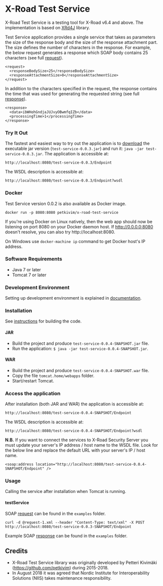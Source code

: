 # X-Road Test Service

X-Road Test Service is a testing tool for X-Road v6.4 and above. The implementation is based on [XRd4J](https://github.com/nordic-institute/xrd4j) library. 

Test Service application provides a single service that takes as parameters the size of the response body and the size of the response attachment part. The size defines the number of characters in the response. For example, the below request generates a response which SOAP body contains 25 characters (see full [request](https://github.com/nordic-institute/x-road-test-service/blob/master/examples/request-1.xml)).

```
<request>
  <responseBodySize>25</responseBodySize>
  <responseAttachmentSize>0</responseAttachmentSize>
</request>
```

In addition to the characters specified in the request, the response contains the time that was used for generating the requested string  (see full [response](https://github.com/nordic-institute/x-road-test-service/blob/master/examples/response-1.xml)).

```
<response>
  <data>ibWHohGndjaJUJvyOBwmfqIZb</data>
  <processingTime>1</processingTime>
</response>
```

### Try It Out

The fastest and easiest way to try out the application is to [download](https://github.com/nordic-institute/x-road-test-service/releases/download/v0.0.3/test-service-0.0.3.jar) the executable jar version (```test-service-0.0.3.jar```) and run it: ```java -jar test-service-0.0.3.jar```. The application is accessible at:

```
http://localhost:8080/test-service-0.0.3/Endpoint
```

The WSDL description is accessible at:

```
http://localhost:8080/test-service-0.0.3/Endpoint?wsdl
```

### Docker

Test Service version 0.0.2 is also available as Docker image.

```
docker run -p 8080:8080 petkivim/x-road-test-service
```

If you're using Docker on Linux natively, then the web app should now be listening on port 8080 on your Docker daemon host. If http://0.0.0.0:8080 doesn't resolve, you can also try http://localhost:8080.

On Windows use ```docker-machine ip``` command to get Docker host's IP address.

### Software Requirements

* Java 7 or later
* Tomcat 7 or later

### Development Environment

Setting up development environment is explained in [documentation](documentation/Setting-up-Development-Environment.md).

### Installation

See [instructions](documentation/Building-the-Code.md) for building the code.

#### JAR

* Build the project and produce ```test-service-0.0.4-SNAPSHOT.jar``` file.
* Run the application: ```$ java -jar test-service-0.0.4-SNAPSHOT.jar```.

#### WAR

* Build the project and produce ```test-service-0.0.4-SNAPSHOT.war``` file.
* Copy the file ```tomcat.home/webapps``` folder.
* Start/restart Tomcat.

### Access the application

After installation (both JAR and WAR) the application is accessible at:

```
http://localhost:8080/test-service-0.0.4-SNAPSHOT/Endpoint
```

The WSDL description is accessible at:

```
http://localhost:8080/test-service-0.0.4-SNAPSHOT/Endpoint?wsdl
```

**N.B.** If you want to connect the services to X-Road Security Server you must update your server's IP address / host name to the WSDL file. Look for the below line and replace the default URL with your server's IP / host name.

```
<soap:address location="http://localhost:8080/test-service-0.0.4-SNAPSHOT/Endpoint" />
```

### Usage

Calling the service after installation when Tomcat is running.

#### testService

SOAP [request](https://github.com/nordic-institute/x-road-test-service/blob/master/examples/request-1.xml) can be found in the ```examples``` folder.

```
curl -d @request-1.xml --header "Content-Type: text/xml" -X POST http://localhost:8080/test-service-0.0.3-SNAPSHOT/Endpoint
```

Example SOAP [response](https://github.com/nordic-institute/x-road-test-service/blob/master/examples/response-1.xml) can be found in the ```examples``` folder.

## Credits

* X-Road Test Service library was originally developed by Petteri Kivimäki (https://github.com/petkivim) during 2015-2018. 
* In August 2018 it was agreed that Nordic Institute for Interoperability Solutions (NIIS) takes maintenance responsibility.